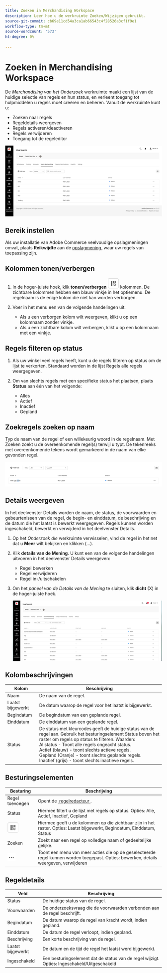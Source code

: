 ```yaml
---
title: Zoeken in Merchandising Workspace
description: Leer hoe u de werkruimte Zoeken/Wijzigen gebruikt.
source-git-commit: cb69e11cd54a3ca1ab66543c4f28526a3cf1f9e1
workflow-type: tm+mt
source-wordcount: '573'
ht-degree: 0%

---
```


# Zoeken in Merchandising Workspace

De *Merchandising van het Onderzoek* werkruimte maakt een lijst van de huidige selectie van regels en hun status, en verleent toegang tot hulpmiddelen u regels moet creëren en beheren. Vanuit de werkruimte kunt u:

* Zoeken naar regels
* Regeldetails weergeven
* Regels activeren/deactiveren
* Regels verwijderen
* Toegang tot de regeleditor

![&#x200B; het Merchandising van het Onderzoek Workspace &#x200B;](assets/rules-workspace.png)

## Bereik instellen

Als uw installatie van Adobe Commerce veelvoudige opslagmeningen omvat, plaats **Reikwijdte** aan de [&#x200B; opslagmening &#x200B;](https://experienceleague.adobe.com/docs/commerce-admin/start/setup/websites-stores-views.html?lang=nl-NL#scope-settings) waar uw regels van toepassing zijn.

## Kolommen tonen/verbergen

1. In de hoger-juiste hoek, klik **tonen/verbergen** ![&#x200B; selecteur van de Kolom &#x200B;](assets/btn-show-hide-columns.png) kolommen.
De zichtbare kolommen hebben een blauw vinkje in het optiemenu. De regelnaam is de enige kolom die niet kan worden verborgen.

1. Voer in het menu een van de volgende handelingen uit:

   * Als u een verborgen kolom wilt weergeven, klikt u op een kolomnaam zonder vinkje.
   * Als u een zichtbare kolom wilt verbergen, klikt u op een kolomnaam met een vinkje.

## Regels filteren op status

1. Als uw winkel veel regels heeft, kunt u de regels filteren op status om de lijst te verkorten. Standaard worden in de lijst Regels alle regels weergegeven.

1. Om van slechts regels met een specifieke status het plaatsen, plaats **Status** aan één van het volgende:

   * Alles
   * Actief
   * Inactief
   * Gepland

## Zoekregels zoeken op naam

Typ de naam van de regel of een willekeurig woord in de regelnaam.
Met Zoeken zoekt u de overeenkomende regel(s) terwijl u typt. De tekenreeks met overeenkomende tekens wordt gemarkeerd in de naam van elke gevonden regel.

![&#x200B; Regels - vind door naam &#x200B;](assets/rules-workspace-search-name.png)

## Details weergeven

In het deelvenster Details worden de naam, de status, de voorwaarden en gebeurtenissen van de regel, de begin- en einddatum, de beschrijving en de datum die het laatst is bewerkt weergegeven. Regels kunnen worden ingeschakeld, bewerkt en verwijderd in het deelvenster Details.

1. Op het *Onderzoek die* werkruimte verwisselen, vind de regel in het net dat u **Meer** wilt bekijken en klikken (...).
1. Klik **details van de Mening**.
U kunt een van de volgende handelingen uitvoeren in het deelvenster Details weergeven:

   * Regel bewerken
   * Regel verwijderen
   * Regel in-/uitschakelen

1. Om het *paneel van de Details van de Mening* te sluiten, klik **dicht** (X) in de hoger-juiste hoek.

   ![&#x200B; Regel - details &#x200B;](assets/rules-workspace-details.png)

## Kolombeschrijvingen

| Kolom | Beschrijving |
|--- |--- |
| Naam | De naam van de regel. |
| Laatst bijgewerkt | De datum waarop de regel voor het laatst is bijgewerkt. |
| Begindatum | De begindatum van een geplande regel. |
| Einddatum | De einddatum van een geplande regel. |
| Status | De status met kleurcodes geeft de huidige status van de regel aan. Gebruik het besturingselement Status boven het raster om regels op status te filteren. Waarden:<br /> Al status - Toont alle regels ongeacht status.<br /> Actief (blauw) - toont slechts actieve regels.<br /> Gepland (Oranje) - toont slechts geplande regels.<br /> Inactief (grijs) - toont slechts inactieve regels. |

## Besturingselementen

| Besturing | Beschrijving |
|--- |--- |
| Regel toevoegen | Opent de [&#x200B; regelredacteur &#x200B;](rules-add.md). |
| Status | Hiermee filtert u de lijst met regels op status. Opties: Alle, Actief, Inactief, Gepland |
| ![&#x200B; de selecteur van de Kolom &#x200B;](assets/btn-show-hide-columns.png) | Hiermee geeft u de kolommen op die zichtbaar zijn in het raster. Opties: Laatst bijgewerkt, Begindatum, Einddatum, Status |
| Zoeken | Zoekt naar een regel op volledige naam of gedeeltelijke gelijke. |
| ![&#x200B; Meer selecteur &#x200B;](assets/btn-more.png) | Toont een menu van meer acties die op de geselecteerde regel kunnen worden toegepast. Opties: bewerken, details weergeven, verwijderen |

## Regeldetails

| Veld | Beschrijving |
|--- |--- |
| Status | De huidige status van de regel. |
| Voorwaarden | De onderzoeksvraag die de voorwaarden verbonden aan de regel beschrijft. |
| Begindatum | De datum waarop de regel van kracht wordt, indien gepland. |
| Einddatum | De datum de regel verloopt, indien gepland. |
| Beschrijving | Een korte beschrijving van de regel. |
| Laatst bijgewerkt | De datum en de tijd de regel het laatst werd bijgewerkt. |
| Ingeschakeld | Een besturingselement dat de status van de regel wijzigt. Opties: Ingeschakeld/Uitgeschakeld |

